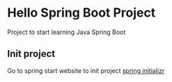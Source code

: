 # Hello Spring Boot Project
Project to start learning Java Spring Boot

## Init project
Go to spring start website to init project [spring initializr](https://start.spring.io/)